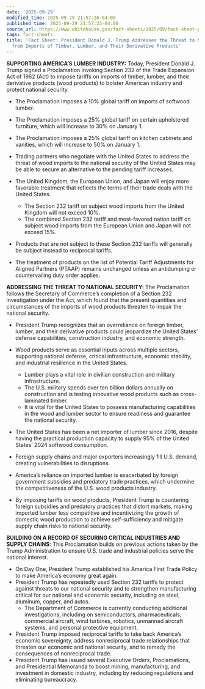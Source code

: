 ```yaml
---
date: '2025-09-29'
modified_time: 2025-09-29 21:57:26-04:00
published_time: 2025-09-29 21:57:25-04:00
source_url: https://www.whitehouse.gov/fact-sheets/2025/09/fact-sheet-president-donald-j-trump-addresses-the-threat-to-national-security-from-imports-of-timber-lumber-and-their-derivative-products-e810/
tags: fact-sheets
title: 'Fact Sheet: President Donald J. Trump Addresses the Threat to National Security
  from Imports of Timber, Lumber, and Their Derivative Products'
---
```

 
**SUPPORTING AMERICA’S LUMBER INDUSTRY:** Today, President Donald J.
Trump signed a Proclamation invoking Section 232 of the Trade Expansion
Act of 1962 (Act) to impose tariffs on imports of timber, lumber, and
their derivative products (wood products) to bolster American industry
and protect national security.

-   The Proclamation imposes a 10% global tariff on imports of softwood
    lumber.
-   The Proclamation imposes a 25% global tariff on certain upholstered
    furniture, which will increase to 30% on January 1.
-   The Proclamation imposes a 25% global tariff on kitchen cabinets and
    vanities, which will increase to 50% on January 1.
-   Trading partners who negotiate with the United States to address the
    threat of wood imports to the national security of the United States
    may be able to secure an alternative to the pending tariff
    increases.
-   The United Kingdom, the European Union, and Japan will enjoy more
    favorable treatment that reflects the terms of their trade deals
    with the United States.
    -   The Section 232 tariff on subject wood imports from the United
        Kingdom will not exceed 10%.

    <!-- -->

    -   The combined Section 232 tariff and most-favored nation tariff
        on subject wood imports from the European Union and Japan will
        not exceed 15%.
-   Products that are not subject to these Section 232 tariffs will
    generally be subject instead to reciprocal tariffs.
-   The treatment of products on the list of Potential Tariff
    Adjustments for Aligned Partners (PTAAP) remains unchanged unless an
    antidumping or countervailing duty order applies.

**ADDRESSING THE THREAT TO NATIONAL SECURITY:** The Proclamation follows
the Secretary of Commerce’s completion of a Section 232 investigation
under the Act, which found that the present quantities and circumstances
of the imports of wood products threaten to impair the national
security.

-   President Trump recognizes that an overreliance on foreign timber,
    lumber, and their derivative products could jeopardize the United
    States’ defense capabilities, construction industry, and economic
    strength.
-   Wood products serve as essential inputs across multiple sectors,
    supporting national defense, critical infrastructure, economic
    stability, and industrial resilience in the United States.   
    -   Lumber plays a vital role in civilian construction and military
        infrastructure.

    <!-- -->

    -   The U.S. military spends over ten billion dollars annually on
        construction and is testing innovative wood products such as
        cross-laminated timber.

    <!-- -->

    -   It is vital for the United States to possess manufacturing
        capabilities in the wood and lumber sector to ensure readiness
        and guarantee the national security.
-   The United States has been a net importer of lumber since 2016,
    despite having the practical production capacity to supply 95% of
    the United States’ 2024 softwood consumption.
-   Foreign supply chains and major exporters increasingly fill U.S.
    demand, creating vulnerabilities to disruptions.
-   America’s reliance on imported lumber is exacerbated by foreign
    government subsidies and predatory trade practices, which undermine
    the competitiveness of the U.S. wood products industry.
-   By imposing tariffs on wood products, President Trump is countering
    foreign subsidies and predatory practices that distort markets,
    making imported lumber less competitive and incentivizing the growth
    of domestic wood production to achieve self-sufficiency and mitigate
    supply chain risks to national security. 

**BUILDING ON A RECORD OF SECURING CRITICAL INDUSTRIES AND SUPPLY
CHAINS:** This Proclamation builds on previous actions taken by the
Trump Administration to ensure U.S. trade and industrial policies serve
the national interest.

-   On Day One, President Trump established his America First Trade
    Policy to make America’s economy great again.
-   President Trump has repeatedly used Section 232 tariffs to protect
    against threats to our national security and to strengthen
    manufacturing critical for our national and economic security,
    including on steel, aluminum, copper, and autos.
    -   The Department of Commerce is currently conducting additional
        investigations, including on semiconductors, pharmaceuticals,
        commercial aircraft, wind turbines, robotics, unmanned aircraft
        systems, and personal protective equipment.
-   President Trump imposed reciprocal tariffs to take back America’s
    economic sovereignty, address nonreciprocal trade relationships that
    threaten our economic and national security, and to remedy the
    consequences of nonreciprocal trade.
-   President Trump has issued several Executive Orders, Proclamations,
    and Presidential Memoranda to boost mining, manufacturing, and
    investment in domestic industry, including by reducing regulations
    and eliminating bureaucracy.
